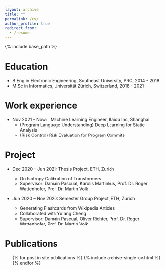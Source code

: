 ```yaml
---
layout: archive
title: ""
permalink: /cv/
author_profile: true
redirect_from:
  - /resume
---
```


{% include base_path %}

Education
======
* B.Eng in Electronic Engineering, Southeast University, PRC, 2014 - 2018
* M.Sc in Informatics, Universität Zürich, Switzerland, 2018 - 2021

Work experience
======
* Nov 2021 - Now: &nbsp; Machine Learning Engineer, Baidu Inc, Shanghai
  * (Program Language Understanding) Deep Learning for Static Analysis
  * (Risk Control) Risk Evaluation for Program Commits

Project
======
* Dec 2020 – Jun 2021: Thesis Project, ETH, Zurich
  * On Isotropy Calibration of Transformers
  * Supervisor: Damain Pascual, Karolis Martinkus, Prof. Dr. Roger Wattenhofer, Prof. Dr. Martin Volk

* Jun 2020 – Nov 2020: Semester Group Project, ETH, Zurich
  * Generating Flashcards from Wikipedia Articles
  * Collaborated with Yu'ang Cheng
  * Supervisor: Damain Pascual, Oliver Richter, Prof. Dr. Roger Wattenhofer, Prof. Dr. Martin Volk


Publications
======
  <ul>{% for post in site.publications %}
    {% include archive-single-cv.html %}
  {% endfor %}</ul>
  
